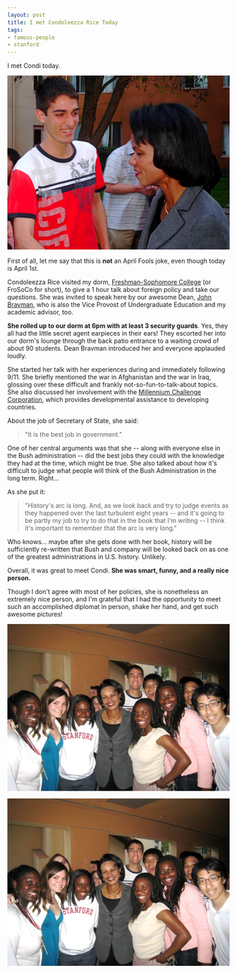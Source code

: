 ```yaml
---
layout: post
title: I met Condoleezza Rice Today
tags:
- famous-people
- stanford
---
```


I met Condi today.

![Nice to meet you. My name is Feross, what's your name?](/images/feross-and-condi.png)

First of all, let me say that this is **not** an April Fools joke, even though today is April 1st.

Condoleezza Rice visited my dorm, [Freshman-Sophomore College](http://frosoco.stanford.edu) (or FroSoCo for short), to give a 1 hour talk about foreign policy and take our questions. She was invited to speak here by our awesome Dean, [John Bravman](http://en.wikipedia.org/wiki/John_C._Bravman), who is also the Vice Provost of Undergraduate Education and my academic advisor, too.

**She rolled up to our dorm at 6pm with at least 3 security guards**. Yes, they all had the little secret agent earpieces in their ears! They escorted her into our dorm's lounge through the back patio entrance to a waiting crowd of about 90 students. Dean Bravman introduced her and everyone applauded loudly.

She started her talk with her experiences during and immediately following 9/11. She briefly mentioned the war in Afghanistan and the war in Iraq, glossing over these difficult and frankly not-so-fun-to-talk-about topics. She also discussed her involvement with the [Millennium Challenge Corporation](http://en.wikipedia.org/wiki/Millennium_Challenge_Account), which provides developmental assistance to developing countries.

About the job of Secretary of State, she said:

> "It is the best job in government."

One of her central arguments was that she -- along with everyone else in the Bush administration -- did the best jobs they could with the knowledge they had at the time, which might be true. She also talked about how it's difficult to judge what people will think of the Bush Administration in the long term. Right...

As she put it:

> "History's arc is long. And, as we look back and try to judge events as they happened over the last turbulent eight years -- and it's going to be partly my job to try to do that in the book that I'm writing -- I think it's important to remember that the arc is very long."

Who knows... maybe after she gets done with her book, history will be sufficiently re-written that Bush and company will be looked back on as one of the greatest administrations in U.S. history. Unlikely.

Overall, it was great to meet Condi. **She was smart, funny, and a really nice person.**

Though I don't agree with most of her policies, she is nonetheless an extremely nice person, and I'm grateful that I had the opportunity to meet such an accomplished diplomat in person, shake her hand, and get such awesome pictures!

![Condoleezza Rice visits FroSoCo."](/images/condi-group-photo-1.png)

![Group photo with Condi and some other FroSoCo residents](/images/condi-group-photo-1.png)